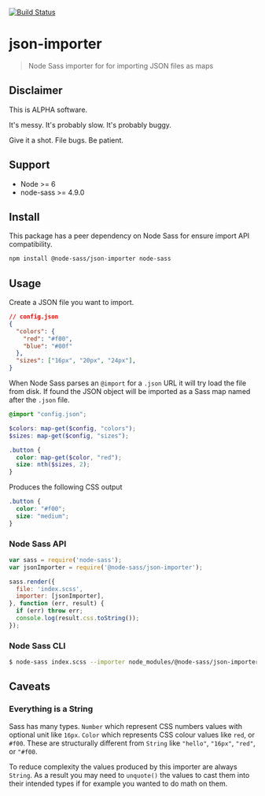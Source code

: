 [![Build Status](https://travis-ci.org/sasstools/json-importer.svg?branch=master)](https://travis-ci.org/sasstools/json-importer)

# json-importer

>Node Sass importer for for importing JSON files as maps

## Disclaimer

This is ALPHA software.

It's messy. It's probably slow. It's probably buggy.

Give it a shot. File bugs. Be patient.

## Support

- Node >= 6
- node-sass >= 4.9.0

## Install

This package has a peer dependency on Node Sass for ensure import API compatibility.

```sh
npm install @node-sass/json-importer node-sass
```

## Usage

Create a JSON file you want to import.
```json
// config.json
{
  "colors": {
    "red": "#f00",
    "blue": "#00f"
  },
  "sizes": ["16px", "20px", "24px"],
}
```

When Node Sass parses an `@import` for a `.json` URL it will try load the file from disk. If found the JSON object will be imported as a Sass map named after the `.json` file.

```scss
@import "config.json";

$colors: map-get($config, "colors");
$sizes: map-get($config, "sizes");

.button {
  color: map-get($color, "red");
  size: nth($sizes, 2);
}
```

Produces the following CSS output

```css
.button {
  color: "#f00";
  size: "medium";
}
```

### Node Sass API

```js
var sass = require('node-sass');
var jsonImporter = require('@node-sass/json-importer');

sass.render({
  file: 'index.scss',
  importer: [jsonImporter],
}, function (err, result) {
  if (err) throw err;
  console.log(result.css.toString());
});
```

### Node Sass CLI

```sh
$ node-sass index.scss --importer node_modules/@node-sass/json-importer/index.js
```

## Caveats

### Everything is a String

Sass has many types. `Number` which represent CSS numbers values with optional unit like `16px`. `Color` which represents CSS colour values like `red`, or `#f00`. These are structurally different from `String` like `"hello"`, `"16px"`, `"red"`, or `"#f00`.

To reduce complexity the values produced by this importer are always `String`. As a result you may need to `unquote()` the values to cast them into their intended types if for example you wanted to do math on them.
